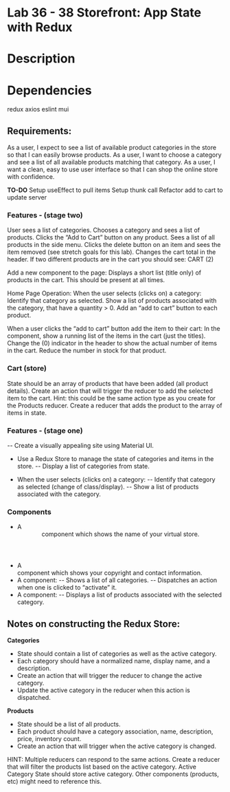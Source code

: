 # Lab 36 - 38 Storefront: App State with Redux

# Description

# Dependencies
redux axios eslint mui

## Requirements:
As a user, I expect to see a list of available product categories in the store so that I can easily browse products.
As a user, I want to choose a category and see a list of all available products matching that category.
As a user, I want a clean, easy to use user interface so that I can shop the online store with confidence.

**TO-DO**
Setup useEffect to pull items
Setup thunk call
Refactor add to cart to update server


### Features - (stage two)
User sees a list of categories.
Chooses a category and sees a list of products.
Clicks the “Add to Cart” button on any product.
Sees a list of all products in the <SimpleCart /> side menu.
Clicks the delete button on an item and sees the item removed (see stretch goals for this lab).
Changes the cart total in the header. If two different products are in the cart you should see: CART (2)

Add a new component to the page: <SimpleCart />
Displays a short list (title only) of products in the cart.
This should be present at all times.

Home Page Operation:
When the user selects (clicks on) a category:
Identify that category as selected.
Show a list of products associated with the category, that have a quantity > 0.
Add an “add to cart” button to each product.

When a user clicks the “add to cart” button add the item to their cart:
In the <SimpleCart /> component, show a running list of the items in the cart (just the titles).
Change the (0) indicator in the header to show the actual number of items in the cart.
Reduce the number in stock for that product.


### Cart (store)
State should be an array of products that have been added (all product details).
Create an action that will trigger the reducer to add the selected item to the cart.
Hint: this could be the same action type as you create for the Products reducer.
Create a reducer that adds the product to the array of items in state.







### Features - (stage one)
-- Create a visually appealing site using Material UI.
- Use a Redux Store to manage the state of categories and items in the store.
-- Display a list of categories from state.

- When the user selects (clicks on) a category:
-- Identify that category as selected (change of class/display).
-- Show a list of products associated with the category.

### Components
- A <Header /> component which shows the name of your virtual store.
- A <Footer /> component which shows your copyright and contact information.
- A <Categories /> component:
  -- Shows a list of all categories.
  -- Dispatches an action when one is clicked to “activate” it.
- A <Products /> component:
  -- Displays a list of products associated with the selected category.

## Notes on constructing the Redux Store:
**Categories**
- State should contain a list of categories as well as the active category.
- Each category should have a normalized name, display name, and a description.
- Create an action that will trigger the reducer to change the active category.
- Update the active category in the reducer when this action is dispatched.

**Products**
- State should be a list of all products.
- Each product should have a category association, name, description, price, inventory count.
- Create an action that will trigger when the active category is changed.

HINT: Multiple reducers can respond to the same actions.
Create a reducer that will filter the products list based on the active category.
Active Category
State should store active category.
Other components (products, etc) might need to reference this.